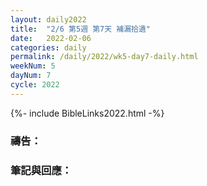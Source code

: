 ```yaml
---
layout: daily2022
title:  "2/6 第5週 第7天 補漏拾遺"
date:   2022-02-06
categories: daily
permalink: /daily/2022/wk5-day7-daily.html
weekNum: 5
dayNum: 7
cycle: 2022
---
```


{%- include BibleLinks2022.html -%}

### 禱告：

### 筆記與回應：
